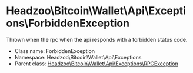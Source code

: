Headzoo\Bitcoin\Wallet\Api\Exceptions\ForbiddenException
===============

Thrown when the rpc when the api responds with a forbidden status code.




* Class name: ForbiddenException
* Namespace: Headzoo\Bitcoin\Wallet\Api\Exceptions
* Parent class: [Headzoo\Bitcoin\Wallet\Api\Exceptions\RPCException](Headzoo-Bitcoin-Wallet-Api-Exceptions-RPCException.md)








